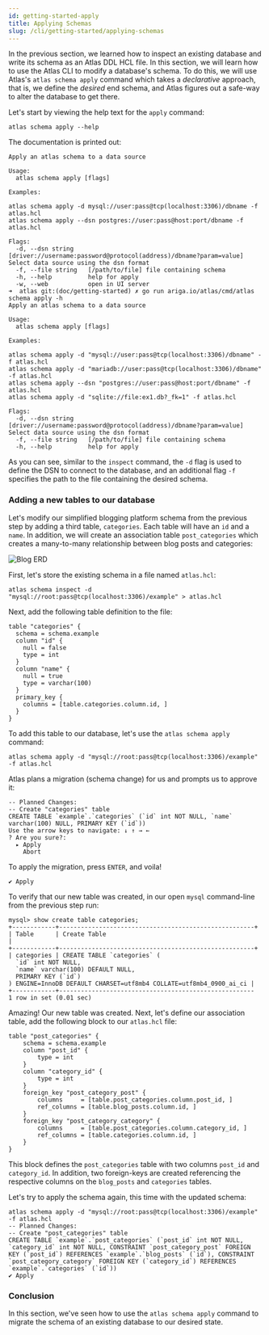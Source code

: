 ```yaml
---
id: getting-started-apply
title: Applying Schemas
slug: /cli/getting-started/applying-schemas
---
```


In the previous section, we learned how to inspect an existing database and write
its schema as an Atlas DDL HCL file. In this section, we will learn how to use
the Atlas CLI to modify a database's schema. To do this, we will use Atlas's 
`atlas schema apply` command which takes a _declarative_ approach, that is,
we define the _desired_ end schema, and Atlas figures out a safe-way to alter
the database to get there. 

Let's start by viewing the help text for the `apply` command:

```shell
atlas schema apply --help
```
The documentation is printed out:
```text
Apply an atlas schema to a data source

Usage:
  atlas schema apply [flags]

Examples:

atlas schema apply -d mysql://user:pass@tcp(localhost:3306)/dbname -f atlas.hcl
atlas schema apply --dsn postgres://user:pass@host:port/dbname -f atlas.hcl

Flags:
  -d, --dsn string    [driver://username:password@protocol(address)/dbname?param=value] Select data source using the dsn format
  -f, --file string   [/path/to/file] file containing schema
  -h, --help          help for apply
  -w, --web           open in UI server
➜  atlas git:(doc/getting-started) ✗ go run ariga.io/atlas/cmd/atlas schema apply -h
Apply an atlas schema to a data source

Usage:
  atlas schema apply [flags]

Examples:

atlas schema apply -d "mysql://user:pass@tcp(localhost:3306)/dbname" -f atlas.hcl
atlas schema apply -d "mariadb://user:pass@tcp(localhost:3306)/dbname" -f atlas.hcl
atlas schema apply --dsn "postgres://user:pass@host:port/dbname" -f atlas.hcl
atlas schema apply -d "sqlite://file:ex1.db?_fk=1" -f atlas.hcl

Flags:
  -d, --dsn string    [driver://username:password@protocol(address)/dbname?param=value] Select data source using the dsn format
  -f, --file string   [/path/to/file] file containing schema
  -h, --help          help for apply
```
As you can see, similar to the `inspect` command, the `-d` flag is used to define the
DSN to connect to the database, and an additional flag `-f` specifies the path to
the file containing the desired schema. 

### Adding a new tables to our database

Let's modify our simplified blogging platform schema from the previous step by adding
a third table, `categories`. Each table will have an `id` and a `name`. In addition,
we will create an association table `post_categories` which creates a many-to-many
relationship between blog posts and categories:

![Blog ERD](https://atlasgo.io/uploads/images/blog-erd-2.png)

First, let's store the existing schema in a file named `atlas.hcl`:
```shell
atlas schema inspect -d "mysql://root:pass@tcp(localhost:3306)/example" > atlas.hcl
```
Next, add the following table definition to the file:
```hcl
table "categories" {
  schema = schema.example
  column "id" {
    null = false
    type = int
  }
  column "name" {
    null = true
    type = varchar(100)
  }
  primary_key {
    columns = [table.categories.column.id, ]
  }
}
```

To add this table to our database, let's use the `atlas schema apply` command:
```shell
atlas schema apply -d "mysql://root:pass@tcp(localhost:3306)/example" -f atlas.hcl 
```
Atlas plans a migration (schema change) for us and prompts us to approve it:
```text
-- Planned Changes:
-- Create "categories" table
CREATE TABLE `example`.`categories` (`id` int NOT NULL, `name` varchar(100) NULL, PRIMARY KEY (`id`))
Use the arrow keys to navigate: ↓ ↑ → ←
? Are you sure?:
  ▸ Apply
    Abort
```
To apply the migration, press `ENTER`, and voila!
```text
✔ Apply
```

To verify that our new table was created, in our open `mysql` command-line from the 
previous step run:
```text
mysql> show create table categories;
+------------+------------------------------------------------------+
| Table      | Create Table                                                                                                                                                                 |
+------------+------------------------------------------------------+
| categories | CREATE TABLE `categories` (
  `id` int NOT NULL,
  `name` varchar(100) DEFAULT NULL,
  PRIMARY KEY (`id`)
) ENGINE=InnoDB DEFAULT CHARSET=utf8mb4 COLLATE=utf8mb4_0900_ai_ci |
+------------+------------------------------------------------------
1 row in set (0.01 sec)
```

Amazing! Our new table was created. Next, let's define our association table,
add the following block to our `atlas.hcl` file:
```hcl
table "post_categories" {
    schema = schema.example
    column "post_id" {
        type = int
    }
    column "category_id" {
        type = int
    }
    foreign_key "post_category_post" {
        columns     = [table.post_categories.column.post_id, ]
        ref_columns = [table.blog_posts.column.id, ]
    }
    foreign_key "post_category_category" {
        columns     = [table.post_categories.column.category_id, ]
        ref_columns = [table.categories.column.id, ]
    }
}
```
This block defines the `post_categories` table with two columns `post_id` and `category_id`. 
In addition, two foreign-keys are created referencing the respective columns on the `blog_posts`
and `categories` tables. 

Let's try to apply the schema again, this time with the updated schema:
```text
atlas schema apply -d "mysql://root:pass@tcp(localhost:3306)/example" -f atlas.hcl
-- Planned Changes:
-- Create "post_categories" table
CREATE TABLE `example`.`post_categories` (`post_id` int NOT NULL, `category_id` int NOT NULL, CONSTRAINT `post_category_post` FOREIGN KEY (`post_id`) REFERENCES `example`.`blog_posts` (`id`), CONSTRAINT `post_category_category` FOREIGN KEY (`category_id`) REFERENCES `example`.`categories` (`id`))
✔ Apply
```

### Conclusion 

In this section, we've seen how to use the `atlas schema apply` command to migrate
the schema of an existing database to our desired state.